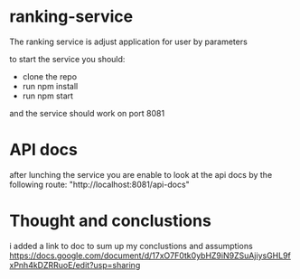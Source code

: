 # ranking-service

The ranking service is adjust application for user by parameters

to start the service you should:

* clone the repo
* run npm install
* run npm start

and the service should work on port 8081

# API docs

after lunching the service you are enable to look at the api docs by the following route: "http://localhost:8081/api-docs"

# Thought and conclustions

i added a link to doc to sum up my conclustions and assumptions https://docs.google.com/document/d/17xO7F0tk0ybHZ9iN9ZSuAjiysGHL9fxPnh4kDZRRuoE/edit?usp=sharing
